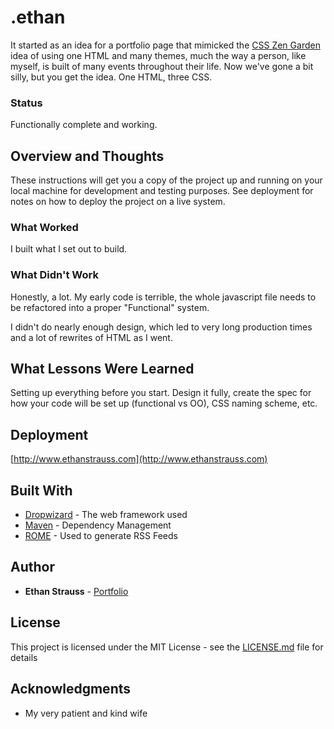 # .ethan

It started as an idea for a portfolio page that mimicked the [CSS Zen Garden](http://www.csszengarden.com/) idea of using one HTML and many themes, much the way a person, like myself, is built of many events throughout their life. Now we've gone a bit silly, but you get the idea. One HTML, three CSS.

### Status

Functionally complete and working.

## Overview and Thoughts

These instructions will get you a copy of the project up and running on your local machine for development and testing purposes. See deployment for notes on how to deploy the project on a live system.

### What Worked

I built what I set out to build.

### What Didn't Work

Honestly, a lot. My early code is terrible, the whole javascript file needs to be refactored into a proper "Functional" system. 

I didn't do nearly enough design, which led to very long production times and a lot of rewrites of HTML as I went.

## What Lessons Were Learned

Setting up everything before you start. Design it fully, create the spec for how your code will be set up (functional vs OO), CSS naming scheme, etc. 

## Deployment

[http://www.ethanstrauss.com](http://www.ethanstrauss.com)
## Built With

* [Dropwizard](http://www.dropwizard.io/1.0.2/docs/) - The web framework used
* [Maven](https://maven.apache.org/) - Dependency Management
* [ROME](https://rometools.github.io/rome/) - Used to generate RSS Feeds

## Author

* **Ethan Strauss** - [Portfolio](https://dotethan.github.io)

## License

This project is licensed under the MIT License - see the [LICENSE.md](LICENSE.md) file for details

## Acknowledgments

* My very patient and kind wife

